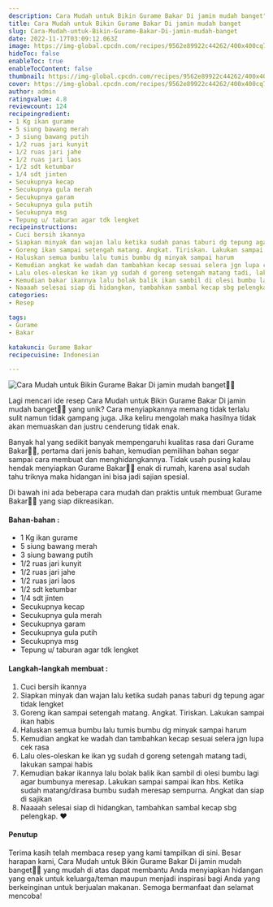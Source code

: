 ```yaml
---
description: Cara Mudah untuk Bikin Gurame Bakar Di jamin mudah banget"
title: Cara Mudah untuk Bikin Gurame Bakar Di jamin mudah banget
slug: Cara-Mudah-untuk-Bikin-Gurame-Bakar-Di-jamin-mudah-banget
date: 2022-11-17T03:09:12.063Z
image: https://img-global.cpcdn.com/recipes/9562e89922c44262/400x400cq70/photo.jpg
hideToc: false
enableToc: true
enableTocContent: false
thumbnail: https://img-global.cpcdn.com/recipes/9562e89922c44262/400x400cq70/photo.jpg
cover: https://img-global.cpcdn.com/recipes/9562e89922c44262/400x400cq70/photo.jpg
author: admin
ratingvalue: 4.8
reviewcount: 124
recipeingredient:
- 1 Kg ikan gurame
- 5 siung bawang merah
- 3 siung bawang putih
- 1/2 ruas jari kunyit
- 1/2 ruas jari jahe
- 1/2 ruas jari laos
- 1/2 sdt ketumbar
- 1/4 sdt jinten
- Secukupnya kecap
- Secukupnya gula merah
- Secukupnya garam
- Secukupnya gula putih
- Secukupnya msg
- Tepung u/ taburan agar tdk lengket
recipeinstructions:
- Cuci bersih ikannya
- Siapkan minyak dan wajan lalu ketika sudah panas taburi dg tepung agar tidak lengket
- Goreng ikan sampai setengah matang. Angkat. Tiriskan. Lakukan sampai ikan habis
- Haluskan semua bumbu lalu tumis bumbu dg minyak sampai harum
- Kemudian angkat ke wadah dan tambahkan kecap sesuai selera jgn lupa cek rasa
- Lalu oles-oleskan ke ikan yg sudah d goreng setengah matang tadi, lakukan sampai habis
- Kemudian bakar ikannya lalu bolak balik ikan sambil di olesi bumbu lagi agar bumbunya meresap. Lakukan sampai sampai ikan hbs. Ketika sudah matang/dirasa bumbu sudah meresap sempurna. Angkat dan siap di sajikan
- Naaaah selesai siap di hidangkan, tambahkan sambal kecap sbg pelengkap. ❤️
categories:
- Resep

tags:
- Gurame
- Bakar

katakunci: Gurame Bakar
recipecuisine: Indonesian

---
```


![Cara Mudah untuk Bikin Gurame Bakar Di jamin mudah banget👩‍🍳](https://img-global.cpcdn.com/recipes/9562e89922c44262/400x400cq70/photo.jpg)

Lagi mencari ide resep Cara Mudah untuk Bikin Gurame Bakar Di jamin mudah banget👩‍🍳 yang unik? Cara menyiapkannya memang tidak terlalu sulit namun tidak gampang juga. Jika keliru mengolah maka hasilnya tidak akan memuaskan dan justru cenderung tidak enak.

Banyak hal yang sedikit banyak mempengaruhi kualitas rasa dari Gurame Bakar👩‍🍳, pertama dari jenis bahan, kemudian pemilihan bahan segar sampai cara membuat dan menghidangkannya. Tidak usah pusing kalau hendak menyiapkan Gurame Bakar👩‍🍳 enak di rumah, karena asal sudah tahu triknya maka hidangan ini bisa jadi sajian spesial.

Di bawah ini ada beberapa cara mudah dan praktis untuk membuat Gurame Bakar👩‍🍳 yang siap dikreasikan.

<!--inarticleads1-->

#### Bahan-bahan :

- 1 Kg ikan gurame
- 5 siung bawang merah
- 3 siung bawang putih
- 1/2 ruas jari kunyit
- 1/2 ruas jari jahe
- 1/2 ruas jari laos
- 1/2 sdt ketumbar
- 1/4 sdt jinten
- Secukupnya kecap
- Secukupnya gula merah
- Secukupnya garam
- Secukupnya gula putih
- Secukupnya msg
- Tepung u/ taburan agar tdk lengket

<!--inarticleads2-->

#### Langkah-langkah membuat :

1. Cuci bersih ikannya
1. Siapkan minyak dan wajan lalu ketika sudah panas taburi dg tepung agar tidak lengket
1. Goreng ikan sampai setengah matang. Angkat. Tiriskan. Lakukan sampai ikan habis
1. Haluskan semua bumbu lalu tumis bumbu dg minyak sampai harum
1. Kemudian angkat ke wadah dan tambahkan kecap sesuai selera jgn lupa cek rasa
1. Lalu oles-oleskan ke ikan yg sudah d goreng setengah matang tadi, lakukan sampai habis
1. Kemudian bakar ikannya lalu bolak balik ikan sambil di olesi bumbu lagi agar bumbunya meresap. Lakukan sampai sampai ikan hbs. Ketika sudah matang/dirasa bumbu sudah meresap sempurna. Angkat dan siap di sajikan
1. Naaaah selesai siap di hidangkan, tambahkan sambal kecap sbg pelengkap. ❤️

#### Penutup

Terima kasih telah membaca resep yang kami tampilkan di sini. Besar harapan kami, Cara Mudah untuk Bikin Gurame Bakar Di jamin mudah banget👩‍🍳 yang mudah di atas dapat membantu Anda menyiapkan hidangan yang enak untuk keluarga/teman maupun menjadi inspirasi bagi Anda yang berkeinginan untuk berjualan makanan. Semoga bermanfaat dan selamat mencoba!